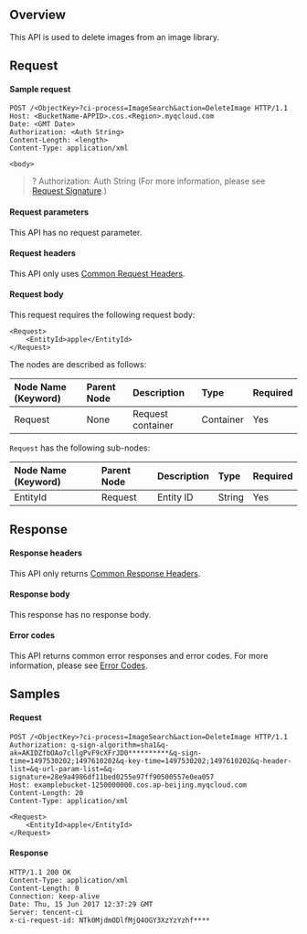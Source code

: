 ## Overview

This API is used to delete images from an image library.

## Request

#### Sample request

```plaintext
POST /<ObjectKey>?ci-process=ImageSearch&action=DeleteImage HTTP/1.1
Host: <BucketName-APPID>.cos.<Region>.myqcloud.com
Date: <GMT Date>
Authorization: <Auth String>
Content-Length: <length>
Content-Type: application/xml

<body>
```

>? Authorization: Auth String (For more information, please see [Request Signature](https://intl.cloud.tencent.com/document/product/436/7778).)
>

#### Request parameters

This API has no request parameter.


#### Request headers

This API only uses [Common Request Headers](https://intl.cloud.tencent.com/document/product/436/7728).

#### Request body

This request requires the following request body:

```plaintext
<Request>
	<EntityId>apple</EntityId>
</Request>
```

The nodes are described as follows:

| Node Name (Keyword) | Parent Node | Description | Type | Required |
| :----------------- | :----- | :------------- | :-------- | :--- |
| Request            | None | Request container | Container | Yes   |

`Request` has the following sub-nodes:

| Node Name (Keyword) | Parent Node | Description | Type | Required |
| :----------------- | :------ | :----- | :----- | :--- |
| EntityId           | Request | Entity ID | String | Yes |

## Response

#### Response headers

This API only returns [Common Response Headers](https://intl.cloud.tencent.com/document/product/436/7729).


#### Response body

This response has no response body.

#### Error codes

This API returns common error responses and error codes. For more information, please see [Error Codes](https://intl.cloud.tencent.com/document/product/436/7730).

## Samples

#### Request

```plaintext
POST /<ObjectKey>?ci-process=ImageSearch&action=DeleteImage HTTP/1.1
Authorization: q-sign-algorithm=sha1&q-ak=AKIDZfbOAo7cllgPvF9cXFrJD0**********&q-sign-time=1497530202;1497610202&q-key-time=1497530202;1497610202&q-header-list=&q-url-param-list=&q-signature=28e9a4986df11bed0255e97ff90500557e0ea057
Host: examplebucket-1250000000.cos.ap-beijing.myqcloud.com
Content-Length: 20
Content-Type: application/xml

<Request>
	<EntityId>apple</EntityId>
</Request>
```

#### Response

```plaintext
HTTP/1.1 200 OK
Content-Type: application/xml
Content-Length: 0
Connection: keep-alive
Date: Thu, 15 Jun 2017 12:37:29 GMT
Server: tencent-ci
x-ci-request-id: NTk0MjdmODlfMjQ4OGY3XzYzYzhf****
```
